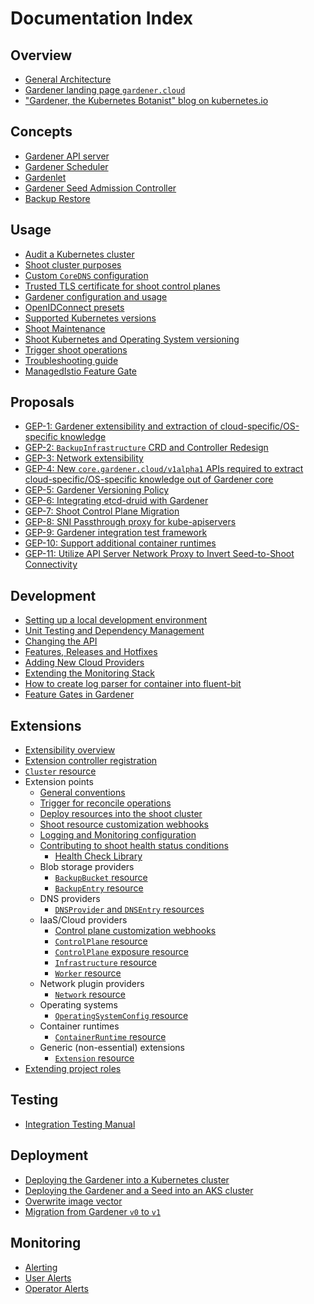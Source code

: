 # Documentation Index

## Overview

* [General Architecture](https://github.com/gardener/documentation/wiki/Architecture)
* [Gardener landing page `gardener.cloud`](https://gardener.cloud/)
* ["Gardener, the Kubernetes Botanist" blog on kubernetes.io](https://kubernetes.io/blog/2018/05/17/gardener/)

## Concepts

* [Gardener API server](concepts/apiserver.md)
* [Gardener Scheduler](concepts/scheduler.md)
* [Gardenlet](concepts/gardenlet.md)
* [Gardener Seed Admission Controller](concepts/seed-admission-controller.md)
* [Backup Restore](concepts/backup-restore.md)

## Usage

* [Audit a Kubernetes cluster](usage/shoot_auditpolicy.md)
* [Shoot cluster purposes](usage/shoot_purposes.md)
* [Custom `CoreDNS` configuration](usage/custom-dns.md)
* [Trusted TLS certificate for shoot control planes](usage/trusted-tls-for-control-planes.md)
* [Gardener configuration and usage](usage/configuration.md)
* [OpenIDConnect presets](usage/openidconnect-presets.md)
* [Supported Kubernetes versions](usage/supported_k8s_versions.md)
* [Shoot Maintenance](usage/shoot_maintenance.md)
* [Shoot Kubernetes and Operating System versioning](usage/shoot_versions.md)
* [Trigger shoot operations](usage/shoot_operations.md)
* [Troubleshooting guide](usage/trouble_shooting_guide.md)
* [ManagedIstio Feature Gate](usage/istio.md)

## Proposals

* [GEP-1: Gardener extensibility and extraction of cloud-specific/OS-specific knowledge](proposals/01-extensibility.md)
* [GEP-2: `BackupInfrastructure` CRD and Controller Redesign](proposals/02-backupinfra.md)
* [GEP-3: Network extensibility](proposals/03-networking-extensibility.md)
* [GEP-4: New `core.gardener.cloud/v1alpha1` APIs required to extract cloud-specific/OS-specific knowledge out of Gardener core](proposals/04-new-core-gardener-cloud-apis.md)
* [GEP-5: Gardener Versioning Policy](proposals/05-versioning-policy.md)
* [GEP-6: Integrating etcd-druid with Gardener](proposals/06-etcd-druid.md)
* [GEP-7: Shoot Control Plane Migration](proposals/07-shoot-control-plane-migration.md)
* [GEP-8: SNI Passthrough proxy for kube-apiservers](proposals/08-shoot-apiserver-via-sni.md)
* [GEP-9: Gardener integration test framework](proposals/09-test-framework.md)
* [GEP-10: Support additional container runtimes](proposals/10-shoot-additional-container-runtimes.md)
* [GEP-11: Utilize API Server Network Proxy to Invert Seed-to-Shoot Connectivity](proposals/11-apiserver-network-proxy.md)

## Development

* [Setting up a local development environment](development/local_setup.md)
* [Unit Testing and Dependency Management](development/testing_and_dependencies.md)
* [Changing the API](development/changing-the-api.md)
* [Features, Releases and Hotfixes](development/process.md)
* [Adding New Cloud Providers](development/new-cloud-provider.md)
* [Extending the Monitoring Stack](development/monitoring-stack.md)
* [How to create log parser for container into fluent-bit](development/log_parsers.md)
* [Feature Gates in Gardener](development/feature_gates.md)

## Extensions

* [Extensibility overview](extensions/overview.md)
* [Extension controller registration](extensions/controllerregistration.md)
* [`Cluster` resource](extensions/cluster.md)
* Extension points
  * [General conventions](extensions/conventions.md)
  * [Trigger for reconcile operations](extensions/reconcile-trigger.md)
  * [Deploy resources into the shoot cluster](extensions/managedresources.md)
  * [Shoot resource customization webhooks](extensions/shoot-webhooks.md)
  * [Logging and Monitoring configuration](extensions/logging-and-monitoring.md)
  * [Contributing to shoot health status conditions](extensions/shoot-health-status-conditions.md)
    * [Health Check Library](extensions/healthcheck-library.md)
  * Blob storage providers
    * [`BackupBucket` resource](extensions/backupbucket.md)
    * [`BackupEntry` resource](extensions/backupentry.md)
  * DNS providers
    * [`DNSProvider` and `DNSEntry` resources](extensions/dns.md)
  * IaaS/Cloud providers
    * [Control plane customization webhooks](extensions/controlplane-webhooks.md)
    * [`ControlPlane` resource](extensions/controlplane.md)
    * [`ControlPlane` exposure resource](extensions/controlplane-exposure.md)
    * [`Infrastructure` resource](extensions/infrastructure.md)
    * [`Worker` resource](extensions/worker.md)
  * Network plugin providers
    * [`Network` resource](extensions/network.md)
  * Operating systems
    * [`OperatingSystemConfig` resource](extensions/operatingsystemconfig.md)
  * Container runtimes
    * [`ContainerRuntime` resource](extensions/containerruntime.md)
  * Generic (non-essential) extensions
    * [`Extension` resource](extensions/extension.md)
* [Extending project roles](extensions/project-roles.md)

## Testing

* [Integration Testing Manual](testing/integration_tests.md)

## Deployment

* [Deploying the Gardener into a Kubernetes cluster](deployment/kubernetes.md)
* [Deploying the Gardener and a Seed into an AKS cluster](deployment/aks.md)
* [Overwrite image vector](deployment/image_vector.md)
* [Migration from Gardener `v0` to `v1`](deployment/migration_v0_to_v1.md)

## Monitoring

* [Alerting](monitoring/alerting.md)
* [User Alerts](monitoring/user_alerts.md)
* [Operator Alerts](monitoring/operator_alerts.md)
